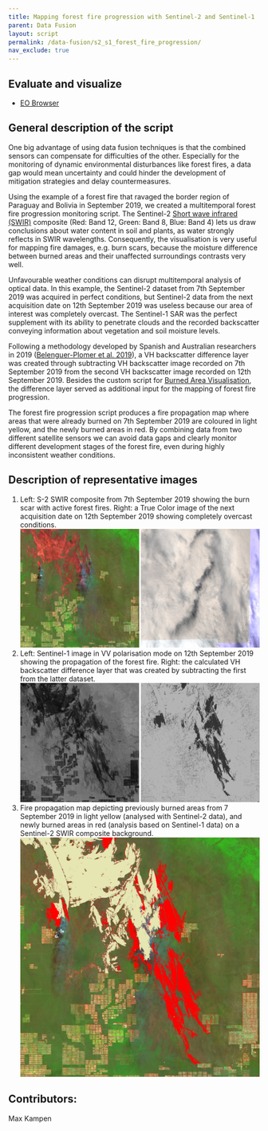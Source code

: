 ```yaml
---
title: Mapping forest fire progression with Sentinel-2 and Sentinel-1
parent: Data Fusion
layout: script
permalink: /data-fusion/s2_s1_forest_fire_progression/
nav_exclude: true
---
```


  
## Evaluate and visualize  
 - [EO Browser](https://sentinelshare.page.link/4ZVo)

## General description of the script  

One big advantage of using data fusion techniques is that the combined sensors can compensate for difficulties of the other.
Especially for the monitoring of dynamic environmental disturbances like forest fires, a data gap would mean uncertainty and could hinder the development of mitigation strategies and delay countermeasures.

Using the example of a forest fire that ravaged the border region of Paraguay and Bolivia in September 2019, we created a multitemporal forest fire progression monitoring script.
The Sentinel-2 [Short wave infrared (SWIR)](https://custom-scripts.sentinel-hub.com/sentinel-2/composites/) composite (Red: Band 12, Green: Band 8, Blue: Band 4) lets us draw conclusions about water content in soil and plants, as water strongly reflects in SWIR wavelengths.
Consequently, the visualisation is very useful for mapping fire damages, e.g. burn scars, because the moisture difference between burned areas and their unaffected surroundings contrasts very well.

Unfavourable weather conditions can disrupt multitemporal analysis of optical data.
In this example, the Sentinel-2 dataset from 7th September 2019 was acquired in perfect conditions, but Sentinel-2 data from the next acquisition date on 12th September 2019 was useless because our area of interest was completely overcast.
The Sentinel-1 SAR was the perfect supplement with its ability to penetrate clouds and the recorded backscatter conveying information about vegetation and soil moisture levels.

Following a methodology developed by Spanish and Australian researchers in 2019 ([Belenguer-Plomer et al. 2019](https://www.sciencedirect.com/science/article/pii/S0034425719303645?via%3Dihub)), a VH backscatter difference layer was created through subtracting VH backscatter image recorded on 7th September 2019 from the second VH backscatter image recorded on 12th September 2019.
Besides the custom script for [Burned Area Visualisation](https://custom-scripts.sentinel-hub.com/sentinel-2/burned_area_ms/), the difference layer served as additional input for the mapping of forest fire progression.

The forest fire progression script produces a fire propagation map where areas that were already burned on 7th September 2019 are coloured in light yellow, and the newly burned areas in red.
By combining data from two different satellite sensors we can avoid data gaps and clearly monitor different development stages of the forest fire, even during highly inconsistent weather conditions.

## Description of representative images  
  
1. Left: S-2 SWIR composite from 7th September 2019 showing the burn scar with active forest fires. Right: a True Color image of the next acquisition date on 12th September 2019 showing completely overcast conditions.
![NDBI](fig/im1.png)   
2. Left: Sentinel-1 image in VV polarisation mode on 12th September 2019 showing the propagation of the forest fire. Right: the calculated VH backscatter difference layer that was created by subtracting the first from the latter dataset. 
![NDBI_map](fig/im2.png)  
3. Fire propagation map depicting previously burned areas from 7 September 2019 in light yellow (analysed with Sentinel-2 data), and newly burned areas in red (analysis based on Sentinel-1 data) on a Sentinel-2 SWIR composite background. 
![RGB](fig/im3.png)  

## Contributors:  
Max Kampen
